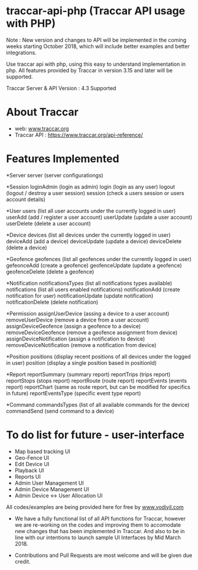 # traccar-api-php (Traccar API usage with PHP)

Note : New version and changes to API will be implemented in the coming weeks starting October 2018, which will include better examples and better integrations.

Use traccar api with php, using this easy to understand implementation in php. All features provided by Traccar in version 3.15 and later will be supported.

Traccar Server & API Version : 4.3 Supported

# About Traccar
- web: www.traccar.org
- Traccar API : https://www.traccar.org/api-reference/

# Features Implemented
*Server
server (server configurationgs)

*Session
loginAdmin (login as admin)
login (login as any user)
logout (logout / destroy a user session)
session (check a users session or users account details)

*User
users (list all user accounts under the currently logged in user)
userAdd (add / register a user account)
userUpdate (update a user account)
userDelete (delete a user account)

*Device
devices (list all devices under the currently logged in user)
deviceAdd (add a device)
deviceUpdate (update a device)
deviceDelete (delete a device)

*Geofence
geofences (list all geofences under the currently logged in user)
gefeonceAdd (create a geofence)
geofenceUpdate (update a geofence)
geofenceDelete (delete a geofence)

*Notification
notificationsTypes (list all notifications types available)
notifications (list all users enabled notifications)
notificationAdd (create  notification for user)
notificationUpdate (update notification)
notificationDelete (delete notification)

*Permission
assignUserDevice (assing a device to a user account)
removeUserDevice (remove a device from a user account)
assignDeviceGeofence (assign a geofence to a device)
removeDeviceGeofence (remove a geofence assignment from device)
assignDeviceNotification (assign a notification to device)
removeDeviceNotification (remove a notification from device)

*Position
positions (display recent positions of all devices under the logged in user)
position (display a single position based in positionId)

*Report
reportSummary (summary report)
reportTrips (trips report)
reportStops (stops report)
reportRoute (route report)
reportEvents (events report)
reportChart (same as route report, but can be modified for specifics in future)
reportEventsType (specific event type report)

*Command
commandsTypes (list of all available commands for the device)
commandSend (send command to a device)

#  To do list for future - user-interface
- Map based tracking UI
- Geo-Fence UI
- Edit Device UI
- Playback UI
- Reports UI
- Admin User Management UI
- Admin Device Management UI
- Admin Device <-> User Allocation UI


All codes/examples are being provided here for free by www.yodiyil.com

* We have a fully functional list of all API functions for Traccar, however we are re-working on the codes and improving them to accomodate new changes that has been implemented in Traccar. And also to be in line with our intentions to launch sample UI Interfaces by Mid March 2018.

* Contributions and Pull Requests are most welcome and will be given due credit.
